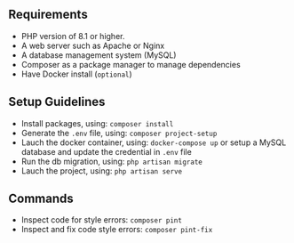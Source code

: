 ## Requirements

- PHP version of 8.1 or higher.
- A web server such as Apache or Nginx
- A database management system (MySQL)
- Composer as a package manager to manage dependencies
- Have Docker install (`optional`)

## Setup Guidelines

- Install packages, using: `composer install`
- Generate the `.env` file, using: `composer project-setup`
- Lauch the docker container, using: `docker-compose up` or setup a MySQL database and update the credential in `.env` file
- Run the db migration, using: `php artisan migrate`
- Lauch the project, using: `php artisan serve`

## Commands

- Inspect code for style errors: `composer pint`
- Inspect and fix code style errors: `composer pint-fix`

